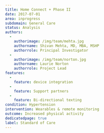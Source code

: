 ```yaml
---
title: Home Connect + Phase II
date: 2017-07-01
area: inprogress
subdomain: General Care
status: Analysis
authors:
  - 
    authorimage: /img/team/mehta.jpg
    authorname: Shivan Mehta, MD, MBA, MSHP
    authorrole: Principal Investigator
  - 
    authorimage: /img/team/norton.jpg
    authorname: Laurie Norton
    authorrole: Project Lead
features:
  - 
    feature: device integration
  - 
    feature: Support partners
  - 
    feature: Bi-directional texting
condition: Hypertension
intervention: Wearables & remote monitoring
outcome: Increased physical activity
dedicatedpage: true
label: Standard of Care
---
```

